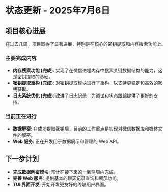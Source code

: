 # 状态更新 - 2025年7月6日

## 项目核心进展

在过去几周，项目取得了显著进展，特别是在核心的密钥提取和内存搜索功能上。

### 主要完成内容

- **内存搜索功能 (完成)**: 实现了在微信进程内存中搜索关键数据结构的能力，这是密钥提取的基础。
- **密钥提取重构 (完成)**: 对密钥提取模块进行了重构，以支持更稳定和高效的密钥获取。
- **日志系统优化 (完成)**: 改进了日志记录，为调试和状态跟踪提供了更好的支持。

### 当前正在进行

- **数据解密**: 在成功提取密钥后，目前的工作重点是实现对微信数据库和媒体文件的解密。
- **Web 服务**: 正在开发用于数据展示和管理的 Web API。

## 下一步计划

- **完成数据解密模块**: 预计在接下来的一到两周内完成。
- **完善 Web 服务**: 提供基本的聊天记录查询和展示功能。
- **TUI 界面开发**: 开始开发更友好的终端用户界面。

